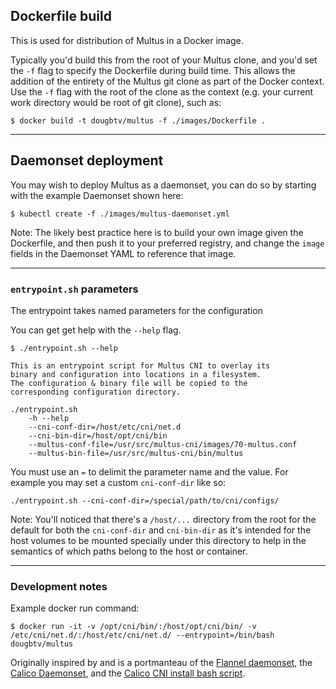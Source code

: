 ## Dockerfile build

This is used for distribution of Multus in a Docker image.

Typically you'd build this from the root of your Multus clone, and you'd set the `-f` flag to specify the Dockerfile during build time. This allows the addition of the entirety of the Multus git clone as part of the Docker context. Use the `-f` flag with the root of the clone as the context (e.g. your current work directory would be root of git clone), such as:

```
$ docker build -t dougbtv/multus -f ./images/Dockerfile .
```

---

## Daemonset deployment

You may wish to deploy Multus as a daemonset, you can do so by starting with the example Daemonset shown here:

```
$ kubectl create -f ./images/multus-daemonset.yml
```

Note: The likely best practice here is to build your own image given the Dockerfile, and then push it to your preferred registry, and change the `image` fields in the Daemonset YAML to reference that image.

---

### `entrypoint.sh` parameters

The entrypoint takes named parameters for the configuration

You can get get help with the `--help` flag.

```
$ ./entrypoint.sh --help

This is an entrypoint script for Multus CNI to overlay its
binary and configuration into locations in a filesystem.
The configuration & binary file will be copied to the 
corresponding configuration directory.

./entrypoint.sh
    -h --help
    --cni-conf-dir=/host/etc/cni/net.d
    --cni-bin-dir=/host/opt/cni/bin
    --multus-conf-file=/usr/src/multus-cni/images/70-multus.conf
    --multus-bin-file=/usr/src/multus-cni/bin/multus
```

You must use an `=` to delimit the parameter name and the value. For example you may set a custom `cni-conf-dir` like so:

```
./entrypoint.sh --cni-conf-dir=/special/path/to/cni/configs/
```

Note: You'll noticed that there's a `/host/...` directory from the root for the default for both the `cni-conf-dir` and `cni-bin-dir` as it's intended for the host volumes to be mounted specially under this directory to help in the semantics of which paths belong to the host or container.

---

### Development notes

Example docker run command:

```
$ docker run -it -v /opt/cni/bin/:/host/opt/cni/bin/ -v /etc/cni/net.d/:/host/etc/cni/net.d/ --entrypoint=/bin/bash dougbtv/multus 
```

Originally inspired by and is a portmanteau of the [Flannel daemonset](https://github.com/coreos/flannel/blob/master/Documentation/kube-flannel.yml), the [Calico Daemonset](https://github.com/projectcalico/calico/blob/master/v2.0/getting-started/kubernetes/installation/hosted/k8s-backend-addon-manager/calico-daemonset.yaml), and the [Calico CNI install bash script](https://github.com/projectcalico/cni-plugin/blob/be4df4db2e47aa7378b1bdf6933724bac1f348d0/k8s-install/scripts/install-cni.sh#L104-L153).